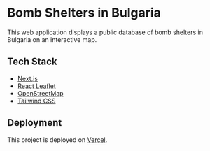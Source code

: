 # Bomb Shelters in Bulgaria

This web application displays a public database of bomb shelters in Bulgaria on an interactive map.

## Tech Stack

- [Next.js](https://nextjs.org/)
- [React Leaflet](https://react-leaflet.js.org/)
- [OpenStreetMap](https://www.openstreetmap.org/)
- [Tailwind CSS](https://tailwindcss.com/)

## Deployment

This project is deployed on [Vercel](https://vercel.com/).
